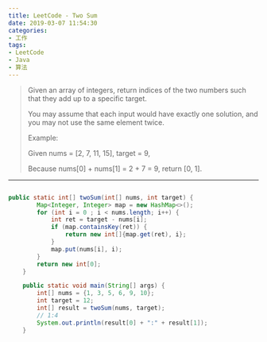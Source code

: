 ```yaml
---
title: LeetCode - Two Sum
date: 2019-03-07 11:54:30
categories:
- 工作
tags:
- LeetCode
- Java
- 算法
---
```


> Given an array of integers, return indices of the two numbers such that they add up to a specific target.
> 
> You may assume that each input would have exactly one solution, and you may not use the same element twice.
> 
> Example:
> 
> Given nums = [2, 7, 11, 15], target = 9,
> 
> Because nums[0] + nums[1] = 2 + 7 = 9,
> return [0, 1].

---

<!-- more -->

```java

public static int[] twoSum(int[] nums, int target) {
        Map<Integer, Integer> map = new HashMap<>();
        for (int i = 0 ; i < nums.length; i++) {
            int ret = target - nums[i];
            if (map.containsKey(ret)) {
                return new int[]{map.get(ret), i};
            }
            map.put(nums[i], i);
        }
        return new int[0];
    }

    public static void main(String[] args) {
        int[] nums = {1, 3, 5, 6, 9, 10};
        int target = 12;
        int[] result = twoSum(nums, target);
        // 1:4
        System.out.println(result[0] + ":" + result[1]);
    }

```

